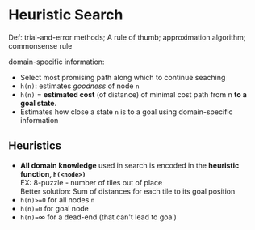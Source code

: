 # Heuristic Search
Def: trial-and-error methods; A rule of thumb; approximation algorithm; commonsense rule

domain-specific information:  
- Select most promising path along which to continue seaching  
- `h(n)`: estimates *goodness* of node `n`  
- `h(n)` = **estimated cost** (of distance) of minimal cost path from n **to a goal state**.  
- Estimates how close a state `n` is to a goal using domain-specific information
## Heuristics
- **All domain knowledge** used in search is encoded in the **heuristic function, `h(<node>)`**  
EX: 8-puzzle  - number of tiles out of place  
Better solution: Sum of distances for each tile to its goal position
- `h(n)>=0` for all nodes `n`  
- `h(n)=0` for goal node  
- `h(n)=`$\infty$ for a dead-end (that can't lead to goal)
